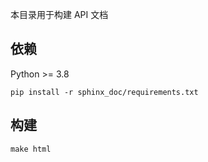 本目录用于构建 API 文档

## 依赖

Python >= 3.8

`pip install -r sphinx_doc/requirements.txt`


## 构建

`make html`
